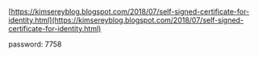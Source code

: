[https://kimsereyblog.blogspot.com/2018/07/self-signed-certificate-for-identity.html](https://kimsereyblog.blogspot.com/2018/07/self-signed-certificate-for-identity.html)

password: 7758

